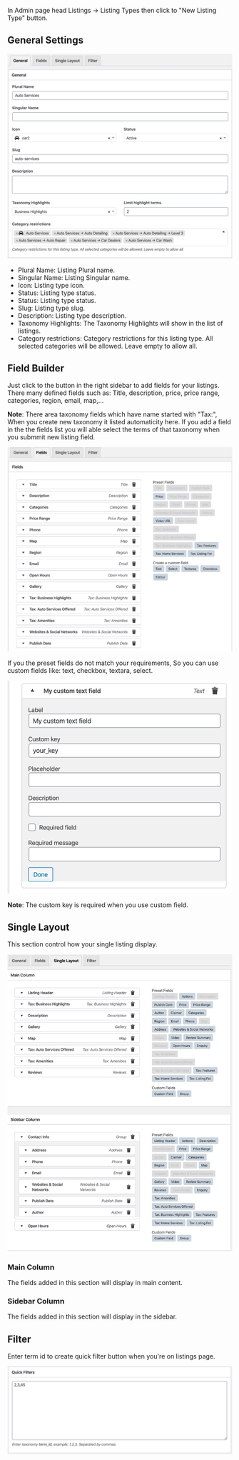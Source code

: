 In Admin page head Listings -> Listing Types then click to "New Listing Type" button.

## General Settings
![Listing type general](/images/listing-type-general.png)

* Plural Name: Listing Plural name.
* Singular Name: Listing Singular name.
* Icon: Listing type icon.
* Status: Listing type status.
* Status: Listing type status.
* Slug: Listing type slug.
* Description: Listing type description.
* Taxonomy Highlights: The Taxonomy Highlights will show in the list of listings.
* Category restrictions: Category restrictions for this listing type. All selected categories will be allowed. Leave empty to allow all.

## Field Builder
Just click to the button in the right sidebar to add fields for your listings.
There many defined fields such as: Title, description, price, price range, categories, region, email, map,...

**Note**: There area taxonomy fields which have name started with "Tax:",
When you create new taxonomy it listed automaticity here. If you add a field in the the fields list you will able select the terms of that taxonomy when you submmit new listing field.


![Listing type fields](/images/listing-type-fields.png)

If you the preset fields do not match your requirements, So you can use custom fields like: text, checkbox, textara, select.

![Listing type custom filed example](/images/listing-type-custom-field.png)

**Note**: The custom key is required when you use custom field.



## Single Layout
This section control how your single listing display.

![Listing type single](/images/listing-type-single.png)

### Main Column
The fields added in this section will display in main content.

### Sidebar Column
The fields added in this section will display in the sidebar.


## Filter
Enter term id to create quick filter button when you're on listings page.

![Listing type filter](/images/listing-type-filter.png)